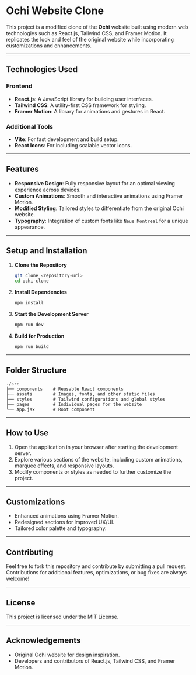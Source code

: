 # Ochi Website Clone

This project is a modified clone of the **Ochi** website built using modern web technologies such as React.js, Tailwind CSS, and Framer Motion. It replicates the look and feel of the original website while incorporating customizations and enhancements.

---

## **Technologies Used**

### **Frontend**
- **React.js**: A JavaScript library for building user interfaces.
- **Tailwind CSS**: A utility-first CSS framework for styling.
- **Framer Motion**: A library for animations and gestures in React.

### **Additional Tools**
- **Vite**: For fast development and build setup.
- **React Icons**: For including scalable vector icons.

---

## **Features**
- **Responsive Design**: Fully responsive layout for an optimal viewing experience across devices.
- **Custom Animations**: Smooth and interactive animations using Framer Motion.
- **Modified Styling**: Tailored styles to differentiate from the original Ochi website.
- **Typography**: Integration of custom fonts like `Neue Montreal` for a unique appearance.

---

## **Setup and Installation**

1. **Clone the Repository**
   ```bash
   git clone <repository-url>
   cd ochi-clone
   ```

2. **Install Dependencies**
   ```bash
   npm install
   ```

3. **Start the Development Server**
   ```bash
   npm run dev
   ```

4. **Build for Production**
   ```bash
   npm run build
   ```

---

## **Folder Structure**
```
./src
├── components    # Reusable React components
├── assets        # Images, fonts, and other static files
├── styles        # Tailwind configurations and global styles
├── pages         # Individual pages for the website
└── App.jsx       # Root component
```

---

## **How to Use**

1. Open the application in your browser after starting the development server.
2. Explore various sections of the website, including custom animations, marquee effects, and responsive layouts.
3. Modify components or styles as needed to further customize the project.

---

## **Customizations**
- Enhanced animations using Framer Motion.
- Redesigned sections for improved UX/UI.
- Tailored color palette and typography.

---

## **Contributing**
Feel free to fork this repository and contribute by submitting a pull request. Contributions for additional features, optimizations, or bug fixes are always welcome!

---

## **License**
This project is licensed under the MIT License.

---

## **Acknowledgements**
- Original Ochi website for design inspiration.
- Developers and contributors of React.js, Tailwind CSS, and Framer Motion.
